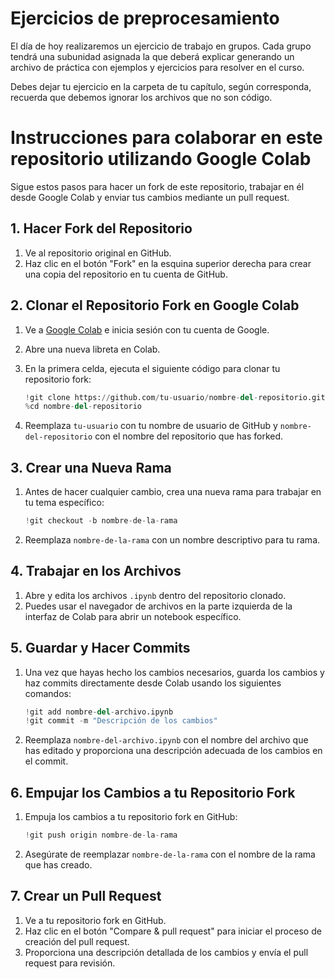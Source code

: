 # Ejercicios de preprocesamiento

El día de hoy realizaremos un ejercicio de trabajo en grupos. Cada grupo tendrá una subunidad asignada la que deberá explicar generando un archivo de práctica con ejemplos y ejercicios para resolver en el curso.

Debes dejar tu ejercicio en la carpeta de tu capítulo, según corresponda, recuerda que debemos ignorar los archivos que no son código. 

# Instrucciones para colaborar en este repositorio utilizando Google Colab

Sigue estos pasos para hacer un fork de este repositorio, trabajar en él desde Google Colab y enviar tus cambios mediante un pull request.

## 1. Hacer Fork del Repositorio

1. Ve al repositorio original en GitHub.
2. Haz clic en el botón "Fork" en la esquina superior derecha para crear una copia del repositorio en tu cuenta de GitHub.

## 2. Clonar el Repositorio Fork en Google Colab

1. Ve a [Google Colab](https://colab.research.google.com/) e inicia sesión con tu cuenta de Google.
2. Abre una nueva libreta en Colab.
3. En la primera celda, ejecuta el siguiente código para clonar tu repositorio fork:

    ```python
    !git clone https://github.com/tu-usuario/nombre-del-repositorio.git
    %cd nombre-del-repositorio
    ```

4. Reemplaza `tu-usuario` con tu nombre de usuario de GitHub y `nombre-del-repositorio` con el nombre del repositorio que has forked.

## 3. Crear una Nueva Rama

1. Antes de hacer cualquier cambio, crea una nueva rama para trabajar en tu tema específico:

    ```python
    !git checkout -b nombre-de-la-rama
    ```

2. Reemplaza `nombre-de-la-rama` con un nombre descriptivo para tu rama.

## 4. Trabajar en los Archivos

1. Abre y edita los archivos `.ipynb` dentro del repositorio clonado.
2. Puedes usar el navegador de archivos en la parte izquierda de la interfaz de Colab para abrir un notebook específico.

## 5. Guardar y Hacer Commits

1. Una vez que hayas hecho los cambios necesarios, guarda los cambios y haz commits directamente desde Colab usando los siguientes comandos:

    ```python
    !git add nombre-del-archivo.ipynb
    !git commit -m "Descripción de los cambios"
    ```

2. Reemplaza `nombre-del-archivo.ipynb` con el nombre del archivo que has editado y proporciona una descripción adecuada de los cambios en el commit.

## 6. Empujar los Cambios a tu Repositorio Fork

1. Empuja los cambios a tu repositorio fork en GitHub:

    ```python
    !git push origin nombre-de-la-rama
    ```

2. Asegúrate de reemplazar `nombre-de-la-rama` con el nombre de la rama que has creado.

## 7. Crear un Pull Request

1. Ve a tu repositorio fork en GitHub.
2. Haz clic en el botón "Compare & pull request" para iniciar el proceso de creación del pull request.
3. Proporciona una descripción detallada de los cambios y envía el pull request para revisión.